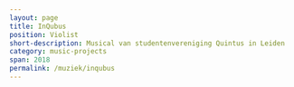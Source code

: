 ```yaml
---
layout: page
title: InQubus
position: Violist
short-description: Musical van studentenvereniging Quintus in Leiden
category: music-projects
span: 2018
permalink: /muziek/inqubus
---
```


